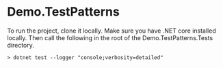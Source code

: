 # Demo.TestPatterns

To run the project, clone it locally.  Make sure you have .NET core installed locally.  Then call the following in the root of the Demo.TestPatterns.Tests directory.

```
> dotnet test --logger "console;verbosity=detailed"
```